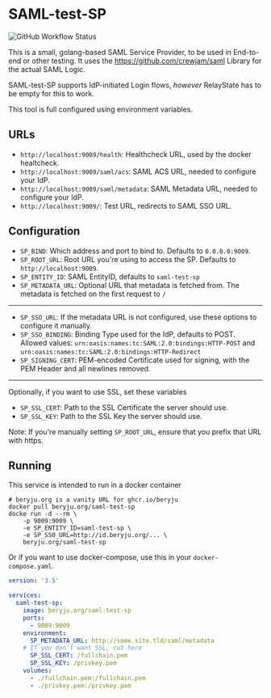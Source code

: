 # SAML-test-SP

![GitHub Workflow Status](https://img.shields.io/github/workflow/status/beryju/saml-test-sp/ci-build?style=for-the-badge)

This is a small, golang-based SAML Service Provider, to be used in End-to-end or other testing. It uses the https://github.com/crewjam/saml Library for the actual SAML Logic.

SAML-test-SP supports IdP-initiated Login flows, *however* RelayState has to be empty for this to work.

This tool is full configured using environment variables.

## URLs

- `http://localhost:9009/health`: Healthcheck URL, used by the docker healtcheck.
- `http://localhost:9009/saml/acs`: SAML ACS URL, needed to configure your IdP.
- `http://localhost:9009/saml/metadata`: SAML Metadata URL, needed to configure your IdP.
- `http://localhost:9009/`: Test URL, redirects to SAML SSO URL.

## Configuration

- `SP_BIND`: Which address and port to bind to. Defaults to `0.0.0.0:9009`.
- `SP_ROOT_URL`: Root URL you're using to access the SP. Defaults to `http://localhost:9009`.
- `SP_ENTITY_ID`: SAML EntityID, defaults to `saml-test-sp`
- `SP_METADATA_URL`: Optional URL that metadata is fetched from. The metadata is fetched on the first request to `/`
---
- `SP_SSO_URL`: If the metadata URL is not configured, use these options to configure it manually.
- `SP_SSO_BINDING`: Binding Type used for the IdP, defaults to POST. Allowed values: `urn:oasis:names:tc:SAML:2.0:bindings:HTTP-POST` and `urn:oasis:names:tc:SAML:2.0:bindings:HTTP-Redirect`
- `SP_SIGNING_CERT`: PEM-encoded Certificate used for signing, with the PEM Header and all newlines removed.
---
Optionally, if you want to use SSL, set these variables
- `SP_SSL_CERT`: Path to the SSL Certificate the server should use.
- `SP_SSL_KEY`: Path to the SSL Key the server should use.

Note: If you're manually setting `SP_ROOT_URL`, ensure that you prefix that URL with https.

## Running

This service is intended to run in a docker container

```
# beryju.org is a vanity URL for ghcr.io/beryju
docker pull beryju.org/saml-test-sp
docke run -d --rm \
    -p 9009:9009 \
    -e SP_ENTITY_ID=saml-test-sp \
    -e SP_SSO_URL=http://id.beryju.org/... \
    beryju.org/saml-test-sp
```

Or if you want to use docker-compose, use this in your `docker-compose.yaml`.

```yaml
version: '3.5'

services:
  saml-test-sp:
    image: beryju.org/saml-test-sp
    ports:
      - 9009:9009
    environment:
      SP_METADATA_URL: http://some.site.tld/saml/metadata
    # If you don't want SSL, cut here
      SP_SSL_CERT: /fullchain.pem
      SP_SSL_KEY: /privkey.pem
    volumes:
      - ./fullchain.pem:/fullchain.pem
      - ./privkey.pem:/privkey.pem
```
